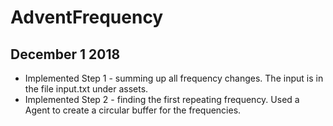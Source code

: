 # AdventFrequency

## December 1 2018
- Implemented Step 1 - summing up all frequency changes. The input is in the file input.txt under assets.
- Implemented Step 2 - finding the first repeating frequency. Used a Agent to create a circular buffer for the frequencies.
